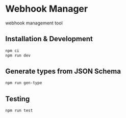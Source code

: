 # Webhook Manager

webhook management tool

## Installation & Development
```sh
npm ci
npm run dev
```

## Generate types from JSON Schema
```sh
npm run gen-type
```

## Testing
```sh
npm run test
```
